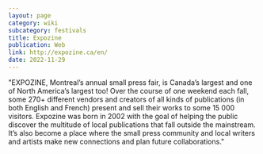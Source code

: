 ```yaml
---
layout: page
category: wiki
subcategory: festivals
title: Expozine
publication: Web
link: http://expozine.ca/en/
date: 2022-11-29
---
```


"EXPOZINE, Montreal’s annual small press fair, is Canada’s largest and one of North America’s largest too! Over the course of one weekend each fall, some 270+ different vendors and creators of all kinds of publications (in both English and French) present and sell their works to some 15 000 visitors. Expozine was born in 2002 with the goal of helping the public discover the multitude of local publications that fall outside the mainstream. It’s also become a place where the small press community and local writers and artists make new connections and plan future collaborations."
